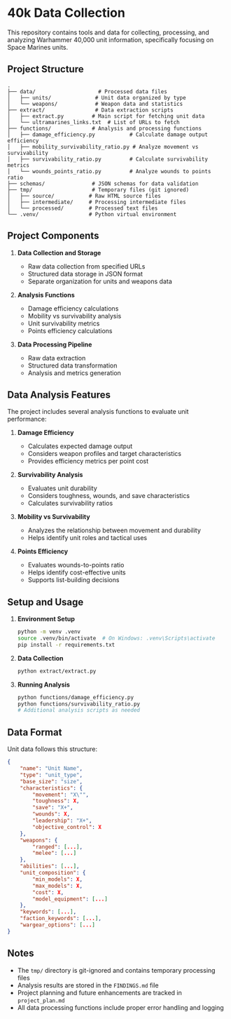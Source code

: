 # 40k Data Collection

This repository contains tools and data for collecting, processing, and analyzing Warhammer 40,000 unit information, specifically focusing on Space Marines units.

## Project Structure

```
.
├── data/                    # Processed data files
│   ├── units/              # Unit data organized by type
│   └── weapons/            # Weapon data and statistics
├── extract/                # Data extraction scripts
│   ├── extract.py         # Main script for fetching unit data
│   └── ultramarines_links.txt  # List of URLs to fetch
├── functions/             # Analysis and processing functions
│   ├── damage_efficiency.py           # Calculate damage output efficiency
│   ├── mobility_survivability_ratio.py # Analyze movement vs survivability
│   ├── survivability_ratio.py         # Calculate survivability metrics
│   └── wounds_points_ratio.py         # Analyze wounds to points ratio
├── schemas/               # JSON schemas for data validation
├── tmp/                   # Temporary files (git ignored)
│   ├── source/           # Raw HTML source files
│   ├── intermediate/     # Processing intermediate files
│   └── processed/        # Processed text files
└── .venv/                # Python virtual environment
```

## Project Components

1. **Data Collection and Storage**
   - Raw data collection from specified URLs
   - Structured data storage in JSON format
   - Separate organization for units and weapons data

2. **Analysis Functions**
   - Damage efficiency calculations
   - Mobility vs survivability analysis
   - Unit survivability metrics
   - Points efficiency calculations

3. **Data Processing Pipeline**
   - Raw data extraction
   - Structured data transformation
   - Analysis and metrics generation

## Data Analysis Features

The project includes several analysis functions to evaluate unit performance:

1. **Damage Efficiency**
   - Calculates expected damage output
   - Considers weapon profiles and target characteristics
   - Provides efficiency metrics per point cost

2. **Survivability Analysis**
   - Evaluates unit durability
   - Considers toughness, wounds, and save characteristics
   - Calculates survivability ratios

3. **Mobility vs Survivability**
   - Analyzes the relationship between movement and durability
   - Helps identify unit roles and tactical uses

4. **Points Efficiency**
   - Evaluates wounds-to-points ratio
   - Helps identify cost-effective units
   - Supports list-building decisions

## Setup and Usage

1. **Environment Setup**
   ```bash
   python -m venv .venv
   source .venv/bin/activate  # On Windows: .venv\Scripts\activate
   pip install -r requirements.txt
   ```

2. **Data Collection**
   ```bash
   python extract/extract.py
   ```

3. **Running Analysis**
   ```bash
   python functions/damage_efficiency.py
   python functions/survivability_ratio.py
   # Additional analysis scripts as needed
   ```

## Data Format

Unit data follows this structure:
```json
{
    "name": "Unit Name",
    "type": "unit_type",
    "base_size": "size",
    "characteristics": {
        "movement": "X\"",
        "toughness": X,
        "save": "X+",
        "wounds": X,
        "leadership": "X+",
        "objective_control": X
    },
    "weapons": {
        "ranged": [...],
        "melee": [...]
    },
    "abilities": [...],
    "unit_composition": {
        "min_models": X,
        "max_models": X,
        "cost": X,
        "model_equipment": [...]
    },
    "keywords": [...],
    "faction_keywords": [...],
    "wargear_options": [...]
}
```

## Notes

- The `tmp/` directory is git-ignored and contains temporary processing files
- Analysis results are stored in the `FINDINGS.md` file
- Project planning and future enhancements are tracked in `project_plan.md`
- All data processing functions include proper error handling and logging 